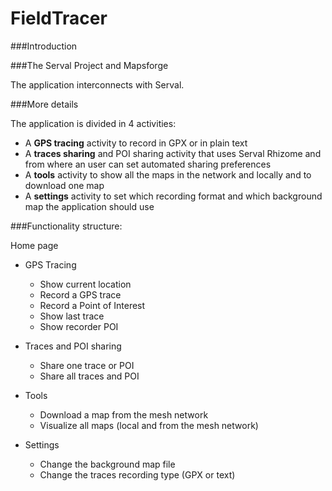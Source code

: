 FieldTracer
===========

###Introduction

###The Serval Project and Mapsforge

The application interconnects with Serval.

###More details

The application is divided in 4 activities:

- A **GPS tracing** activity to record in GPX or in plain text
- A **traces sharing** and POI sharing activity that uses Serval Rhizome and from where an user can set automated sharing preferences
- A **tools** activity to show all the maps in the network and locally and to download one map
- A **settings** activity to set which recording format and which background map the application should use


###Functionality structure:

Home page

  - GPS Tracing 
	* Show current location
    * Record a GPS trace
    * Record a Point of Interest
    * Show last trace
    * Show recorder POI
   
  - Traces and POI sharing
  	* Share one trace or POI
  	* Share all traces and POI
  	
  - Tools
  	* Download a map from the mesh network
  	* Visualize all maps (local and from the mesh network)
  	
  - Settings
  	* Change the background map file
  	* Change the traces recording type (GPX or text) 